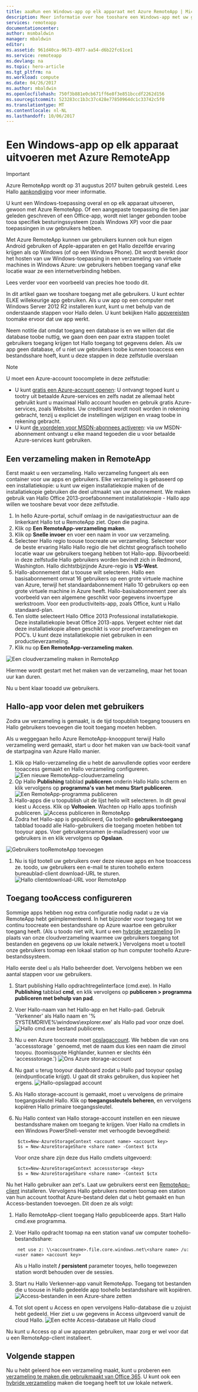 ```yaml
---
title: aaaRun een Windows-app op elk apparaat met Azure RemoteApp | Microsoft Docs
description: Meer informatie over hoe tooshare een Windows-app met uw gebruikers met behulp van Azure RemoteApp.
services: remoteapp
documentationcenter: 
author: msmbaldwin
manager: mbaldwin
editor: 
ms.assetid: 961d40ca-9673-4977-aa54-d6b22fc61ce1
ms.service: remoteapp
ms.devlang: na
ms.topic: hero-article
ms.tgt_pltfrm: na
ms.workload: compute
ms.date: 04/26/2017
ms.author: mbaldwin
ms.openlocfilehash: 750f3b881e0cb671ff6e8f3e851bccdf2262d156
ms.sourcegitcommit: 523283cc1b3c37c428e77850964dc1c33742c5f0
ms.translationtype: MT
ms.contentlocale: nl-NL
ms.lasthandoff: 10/06/2017
---
```

# <a name="run-any-windows-app-on-any-device-with-azure-remoteapp"></a>Een Windows-app op elk apparaat uitvoeren met Azure RemoteApp
> [!IMPORTANT]
> Azure RemoteApp wordt op 31 augustus 2017 buiten gebruik gesteld. Lees Hallo [aankondiging](https://go.microsoft.com/fwlink/?linkid=821148) voor meer informatie.
> 
> 

U kunt een Windows-toepassing overal en op elk apparaat uitvoeren, gewoon met Azure RemoteApp. Of een aangepaste toepassing die tien jaar geleden geschreven of een Office-app, wordt niet langer gebonden toobe tooa specifiek besturingssysteem (zoals Windows XP) voor die paar toepassingen in uw gebruikers hebben.

Met Azure RemoteApp kunnen uw gebruikers kunnen ook hun eigen Android gebruiken of Apple-apparaten en get Hallo dezelfde ervaring krijgen als op Windows (of op een Windows Phone). Dit wordt bereikt door het hosten van uw Windows-toepassing in een verzameling van virtuele machines in Windows Azure: uw gebruikers hebben toegang vanaf elke locatie waar ze een internetverbinding hebben. 

Lees verder voor een voorbeeld van precies hoe toodo dit.

In dit artikel gaan we tooshare toegang met alle gebruikers. U kunt echter ELKE willekeurige app gebruiken. Als u uw app op een computer met Windows Server 2012 R2 installeren kunt, kunt u met behulp van de onderstaande stappen voor Hallo delen. U kunt bekijken Hallo [appvereisten](remoteapp-appreqs.md) toomake ervoor dat uw app werkt.

Neem notitie dat omdat toegang een database is en we willen dat die database toobe nuttig, we gaan doen een paar extra stappen toolet gebruikers toegang krijgen tot Hallo toegang tot gegevens delen. Als uw app geen database, of u niet uw gebruikers toobe kunnen tooaccess een bestandsshare hoeft, kunt u deze stappen in deze zelfstudie overslaan

> [!NOTE]
> <a name="note"></a>U moet een Azure-account toocomplete in deze zelfstudie:
> 
> * U kunt [gratis een Azure-account openen](https://azure.microsoft.com/free/?WT.mc_id=A261C142F): U ontvangt tegoed kunt u tootry uit betaalde Azure-services en zelfs nadat ze allemaal hebt gebruikt kunt u maximaal Hallo account houden en gebruik gratis Azure-services, zoals Websites. Uw creditcard wordt nooit worden in rekening gebracht, tenzij u expliciet de instellingen wijzigen en vraag toobe in rekening gebracht.
> * U kunt [de voordelen voor MSDN-abonnees activeren](https://azure.microsoft.com/pricing/member-offers/msdn-benefits-details/?WT.mc_id=A261C142F): via uw MSDN-abonnement ontvangt u elke maand tegoeden die u voor betaalde Azure-services kunt gebruiken.
> 
> 

## <a name="create-a-collection-in-remoteapp"></a>Een verzameling maken in RemoteApp
Eerst maakt u een verzameling. Hallo verzameling fungeert als een container voor uw apps en gebruikers. Elke verzameling is gebaseerd op een installatiekopie: u kunt uw eigen installatiekopie maken of de installatiekopie gebruiken die deel uitmaakt van uw abonnement. We maken gebruik van Hallo Office 2013-proefabonnement installatiekopie - Hallo app willen we tooshare bevat voor deze zelfstudie.

1. In hello Azure-portal, schuif omlaag in de navigatiestructuur aan de linkerkant Hallo tot u RemoteApp ziet. Open die pagina.
2. Klik op **Een RemoteApp-verzameling maken**.
3. Klik op **Snelle invoer** en voer een naam in voor uw verzameling.
4. Selecteer Hallo regio toouse toocreate uw verzameling. Selecteer voor de beste ervaring Hallo Hallo regio die het dichtst geografisch toohello locatie waar uw gebruikers toegang hebben tot Hallo-app. Bijvoorbeeld: in deze zelfstudie Hallo gebruikers worden bevindt zich in Redmond, Washington. Hallo dichtstbijzijnde Azure-regio is **VS-West**.
5. Hallo-abonnement dat u toouse wilt selecteren. Hallo een basisabonnement omvat 16 gebruikers op een grote virtuele machine van Azure, terwijl het standaardabonnement Hallo 10 gebruikers op een grote virtuele machine in Azure heeft. Hallo-basisabonnement zeer als voorbeeld van een algemene geschikt voor gegevens invoertype werkstroom. Voor een productiviteits-app, zoals Office, kunt u Hallo standaard-plan.
6. Ten slotte selecteert Hallo Office 2013 Professional installatiekopie. Deze installatiekopie bevat Office 2013-apps. Vergeet echter niet dat deze installatiekopie alleen geschikt is voor proefverzamelingen en POC’s. U kunt deze installatiekopie niet gebruiken in een productieverzameling.
7. Klik nu op **Een RemoteApp-verzameling maken**.

![Een cloudverzameling maken in RemoteApp](./media/remoteapp-anyapp/ra-anyappcreatecollection.png)

Hiermee wordt gestart met het maken van de verzameling, maar het tooan uur kan duren.

Nu u bent klaar tooadd uw gebruikers.

## <a name="share-hello-app-with-users"></a>Hallo-app voor delen met gebruikers
Zodra uw verzameling is gemaakt, is de tijd toopublish toegang toousers en Hallo gebruikers toevoegen die tooit toegang moeten hebben.

Als u weggegaan hello Azure RemoteApp-knooppunt terwijl Hallo verzameling werd gemaakt, start u door het maken van uw back-tooit vanaf de startpagina van Azure Hallo manier.

1. Klik op Hallo-verzameling die u hebt de aanvullende opties voor eerdere tooaccess gemaakt en Hallo verzameling configureren.
   ![Een nieuwe RemoteApp-cloudverzameling](./media/remoteapp-anyapp/ra-anyappcollection.png)
2. Op Hallo **Publishing** tabblad **publiceren** onderin Hallo Hallo scherm en klik vervolgens op **programma's van het menu Start publiceren**.
   ![Een RemoteApp-programma publiceren](./media/remoteapp-anyapp/ra-anyapppublish.png)
3. Hallo-apps die u toopublish uit de lijst hello wilt selecteren. In dit geval kiest u Access. Klik op **Voltooien**. Wachten op Hallo apps toofinish publiceren.
   ![Access publiceren in RemoteApp](./media/remoteapp-anyapp/ra-anyapppublishaccess.png)
4. Zodra het Hallo-app is gepubliceerd, Ga toohello **gebruikerstoegang** tabblad tooadd alle Hallo-gebruikers die toegang moeten hebben tot tooyour apps. Voer gebruikersnamen (e-mailadressen) voor uw gebruikers in en klik vervolgens op **Opslaan**.

![Gebruikers tooRemoteApp toevoegen](./media/remoteapp-anyapp/ra-anyappaddusers.png)

1. Nu is tijd tootell uw gebruikers over deze nieuwe apps en hoe tooaccess ze. toodo, uw gebruikers een e-mail te sturen toohello extern bureaublad-client download-URL te sturen.
   ![Hallo clientdownload-URL voor RemoteApp](./media/remoteapp-anyapp/ra-anyappurl.png)

## <a name="configure-access-tooaccess"></a>Toegang tooAccess configureren
Sommige apps hebben nog extra configuratie nodig nadat u ze via RemoteApp hebt geïmplementeerd. In het bijzonder voor toegang tot we continu toocreate een bestandsshare op Azure waartoe een gebruiker toegang heeft. (Als u toodo niet wilt, kunt u een [hybride verzameling](remoteapp-create-hybrid-deployment.md) [in plaats van onze cloudverzameling waarmee uw gebruikers toegang tot bestanden en gegevens op uw lokale netwerk.) Vervolgens moet u tootell onze gebruikers toomap een lokaal station op hun computer toohello Azure-bestandssysteem.

Hallo eerste deel u als Hallo beheerder doet. Vervolgens hebben we een aantal stappen voor uw gebruikers.

1. Start publishing Hallo opdrachtregelinterface (cmd.exe). In Hallo **Publishing** tabblad **cmd**, en klik vervolgens op **publiceren > programma publiceren met behulp van pad**.
2. Voer Hallo-naam van het Hallo-app en het Hallo-pad. Gebruik 'Verkenner' als Hallo naam en '% SYSTEMDRIVE%\windows\explorer.exe' als Hallo pad voor onze doel.
   ![Hallo cmd.exe bestand publiceren.](./media/remoteapp-anyapp/ra-publishcmd.png)
3. Nu u een Azure toocreate moet [opslagaccount](../storage/common/storage-create-storage-account.md). We hebben die van ons 'accessstorage ' genoemd, met de naam dus kies een naam die zinvol tooyou. (toomisquote Highlander, kunnen er slechts één 'accessstorage.') ![Ons Azure storage-account](./media/remoteapp-anyapp/ra-anyappazurestorage.png)
4. Nu gaat u terug tooyour dashboard zodat u Hallo pad tooyour opslag (eindpuntlocatie krijgt). U gaat dit straks gebruiken, dus kopieer het ergens.
   ![Hallo-opslagpad account](./media/remoteapp-anyapp/ra-anyappstoragelocation.png)
5. Als Hallo storage-account is gemaakt, moet u vervolgens de primaire toegangssleutel Hallo. Klik op **toegangssleutels beheren**, en vervolgens kopiëren Hallo primaire toegangssleutel.
6. Nu Hallo context van Hallo storage-account instellen en een nieuwe bestandsshare maken om toegang te krijgen. Voer Hallo na cmdlets in een Windows PowerShell-venster met verhoogde bevoegdheid:
   
        $ctx=New-AzureStorageContext <account name> <account key>
        $s = New-AzureStorageShare <share name> -Context $ctx
   
    Voor onze share zijn deze dus Hallo cmdlets uitgevoerd:
   
        $ctx=New-AzureStorageContext accessstorage <key>
        $s = New-AzureStorageShare <share name> -Context $ctx

Nu het Hallo gebruiker aan zet's. Laat uw gebruikers eerst een [RemoteApp-client](remoteapp-clients.md) installeren. Vervolgens Hallo gebruikers moeten toomap een station van hun account toothat Azure-bestand delen dat u hebt gemaakt en hun Access-bestanden toevoegen. Dit doen ze als volgt:

1. Hallo RemoteApp-client toegang Hallo gepubliceerde apps. Start Hallo cmd.exe programma.
2. Voer Hallo opdracht toomap na een station vanaf uw computer toohello-bestandsshare:
   
        net use z: \\<accountname>.file.core.windows.net\<share name> /u:<user name> <account key>
   
    Als u Hallo instelt **/ persistent** parameter tooyes, hello toegewezen station wordt behouden over de sessies.
3. Start nu Hallo Verkenner-app vanuit RemoteApp. Toegang tot bestanden die u toouse in Hallo gedeelde app toohello bestandsshare wilt kopiëren.
   ![Access-bestanden in een Azure-share zetten](./media/remoteapp-anyapp/ra-anyappuseraccess.png)
4. Tot slot opent u Access en open vervolgens Hallo-database die u zojuist hebt gedeeld. Hier ziet u uw gegevens in Access uitgevoerd vanuit de cloud Hallo.
   ![Een echte Access-database uit Hallo cloud](./media/remoteapp-anyapp/ra-anyapprunningaccess.png)

Nu kunt u Access op al uw apparaten gebruiken, maar zorg er wel voor dat u een RemoteApp-client installeert.

<!--Every topic should have next steps and links toohello next logical set of content tookeep hello customer engaged-->
## <a name="next-steps"></a>Volgende stappen
Nu u hebt geleerd hoe een verzameling maakt, kunt u proberen een [verzameling te maken die gebruikmaakt van Office 365](remoteapp-tutorial-o365anywhere.md). U kunt ook een [hybride verzameling](remoteapp-create-hybrid-deployment.md) maken die toegang heeft tot uw lokale netwerk.

<!--Image references-->

